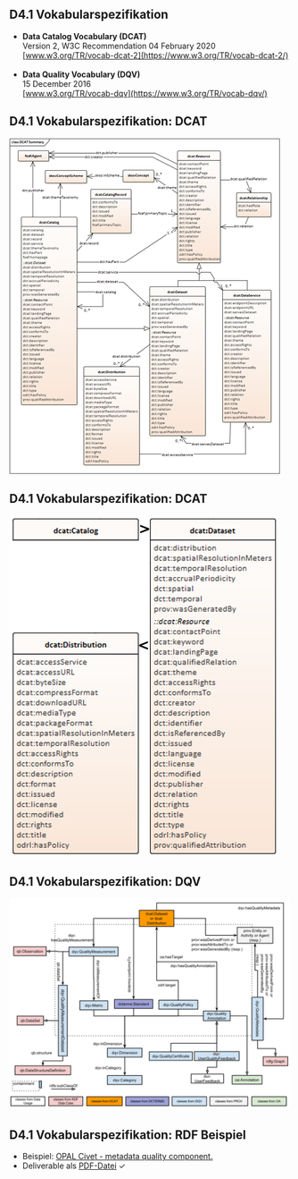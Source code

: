## D4.1 Vokabularspezifikation

- **Data Catalog Vocabulary (DCAT)**  
  Version 2, W3C Recommendation 04 February 2020  
  [www.w3.org/TR/vocab-dcat-2](https://www.w3.org/TR/vocab-dcat-2/)  
  &nbsp;
- **Data Quality Vocabulary (DQV)**  
  15 December 2016  
  [www.w3.org/TR/vocab-dqv](https://www.w3.org/TR/vocab-dqv/)

## D4.1 Vokabularspezifikation: DCAT

![](../Medien/AP4.1-DCAT.png)

## D4.1 Vokabularspezifikation: DCAT

![](../Medien/AP4.1-Vocabulary.png)

## D4.1 Vokabularspezifikation: DQV

![](../Medien/AP4.1-DQV.svg)

## D4.1 Vokabularspezifikation: RDF Beispiel

- Beispiel: [OPAL Civet - metadata quality component.](https://github.com/projekt-opal/civet#example-output)
- Deliverable als [PDF-Datei](https://hobbitdata.informatik.uni-leipzig.de/OPAL/Deliverables/OPAL_D4.1_Vocabulary-specification.pdf) ✓

